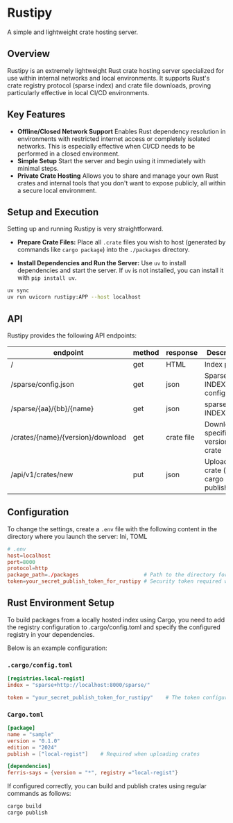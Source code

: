 # Rustipy

A simple and lightweight crate hosting server.

## Overview

Rustipy is an extremely lightweight Rust crate hosting server specialized for use within internal networks and local environments. It supports Rust's crate registry protocol (sparse index) and crate file downloads, proving particularly effective in local CI/CD environments.

## Key Features

* **Offline/Closed Network Support**
    Enables Rust dependency resolution in environments with restricted internet access or completely isolated networks. This is especially effective when CI/CD needs to be performed in a closed environment.
* **Simple Setup**
    Start the server and begin using it immediately with minimal steps.
* **Private Crate Hosting**
    Allows you to share and manage your own Rust crates and internal tools that you don't want to expose publicly, all within a secure local environment.

## Setup and Execution

Setting up and running Rustipy is very straightforward.

* **Prepare Crate Files:**
    Place all `.crate` files you wish to host (generated by commands like `cargo package`) into the `./packages` directory.

* **Install Dependencies and Run the Server:**
    Use `uv` to install dependencies and start the server. If `uv` is not installed, you can install it with `pip install uv`.

```bash
uv sync
uv run uvicorn rustipy:APP --host localhost
```

## API

Rustipy provides the following API endpoints:

| endpoint                          | method | response   | Description                             |
| --------------------------------- | ------ | ---------- | --------------------------------------- |
| /                                 | get    | HTML       | Index page                              |
| /sparse/config.json               | get    | json       | Sparse INDEX configuration              |
| /sparse/{aa}/{bb}/{name}          | get    | json       | sparse INDEX                            |
| /crates/{name}/{version}/download | get    | crate file | Downloads a specific version of a crate |
| /api/v1/crates/new                | put    | json       | Uploads a crate (for cargo publish)     |

## Configuration

To change the settings, create a `.env` file with the following content in the directory where you launch the server:
Ini, TOML

```toml
# .env
host=localhost                              
port=8000                                   
protocol=http                               
package_path=./packages                     # Path to the directory for storing crate files
token=your_secret_publish_token_for_rustipy # Security token required when uploading crates with cargo publish
```

## Rust Environment Setup

To build packages from a locally hosted index using Cargo, you need to add the registry configuration to .cargo/config.toml and specify the configured registry in your dependencies.

Below is an example configuration:


### `.cargo/config.toml`

```toml
[registries.local-regist]
index = "sparse+http://localhost:8000/sparse/"

token = "your_secret_publish_token_for_rustipy"    # The token configured in .env is required when uploading crates
```

### `Cargo.toml`

```toml
[package]
name = "sample"
version = "0.1.0"
edition = "2024"
publish = ["local-regist"]    # Required when uploading crates

[dependencies]
ferris-says = {version = "*", registry ="local-regist"}
```

If configured correctly, you can build and publish crates using regular commands as follows:

```bash
cargo build
cargo publish
```
